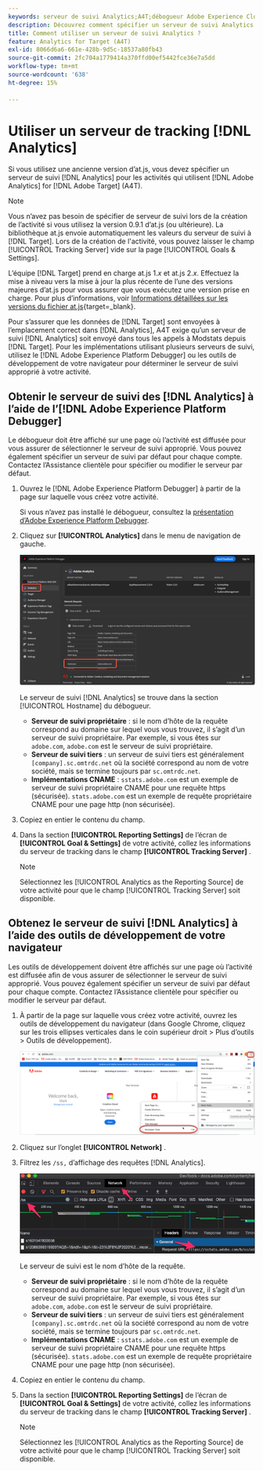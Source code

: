 ```yaml
---
keywords: serveur de suivi Analytics;A4T;débogueur Adobe Experience Cloud;débogueur Adobe Experience Platform;source de rapports;outils de développement
description: Découvrez comment spécifier un serveur de suivi Analytics pour les activités qui utilisent Analytics for  [!DNL Target] (A4T) si vous utilisez une ancienne version d’at.js.
title: Comment utiliser un serveur de suivi Analytics ?
feature: Analytics for Target (A4T)
exl-id: 8066d6a6-661e-428b-9d5c-18537a80fb43
source-git-commit: 2fc704a1779414a370ffd00ef5442fce36e7a5dd
workflow-type: tm+mt
source-wordcount: '638'
ht-degree: 15%

---
```


# Utiliser un serveur de tracking [!DNL Analytics]

Si vous utilisez une ancienne version d’at.js, vous devez spécifier un serveur de suivi [!DNL Analytics] pour les activités qui utilisent [!DNL Adobe Analytics] for [!DNL Adobe Target] (A4T).

>[!NOTE]
>
>Vous n’avez pas besoin de spécifier de serveur de suivi lors de la création de l’activité si vous utilisez la version 0.9.1 d’at.js (ou ultérieure). La bibliothèque at.js envoie automatiquement les valeurs du serveur de suivi à [!DNL Target]. Lors de la création de l&#39;activité, vous pouvez laisser le champ [!UICONTROL Tracking Server] vide sur la page [!UICONTROL Goals & Settings].
>
>L’équipe [!DNL Target] prend en charge at.js 1.*x* et at.js 2.*x*. Effectuez la mise à niveau vers la mise à jour la plus récente de l’une des versions majeures d’at.js pour vous assurer que vous exécutez une version prise en charge. Pour plus d’informations, voir [Informations détaillées sur les versions du fichier at.js](https://experienceleague.adobe.com/docs/target-dev/developer/client-side/at-js-implementation/target-atjs-versions.html?lang=fr){target=_blank}.

Pour s’assurer que les données de [!DNL Target] sont envoyées à l’emplacement correct dans [!DNL Analytics], A4T exige qu’un serveur de suivi [!DNL Analytics] soit envoyé dans tous les appels à Modstats depuis [!DNL Target]. Pour les implémentations utilisant plusieurs serveurs de suivi, utilisez le [!DNL Adobe Experience Platform Debugger] ou les outils de développement de votre navigateur pour déterminer le serveur de suivi approprié à votre activité.

## Obtenir le serveur de suivi des [!DNL Analytics] à l’aide de l’[!DNL Adobe Experience Platform Debugger]

Le débogueur doit être affiché sur une page où l’activité est diffusée pour vous assurer de sélectionner le serveur de suivi approprié. Vous pouvez également spécifier un serveur de suivi par défaut pour chaque compte. Contactez l’Assistance clientèle pour spécifier ou modifier le serveur par défaut.

1. Ouvrez le [!DNL Adobe Experience Platform Debugger] à partir de la page sur laquelle vous créez votre activité.

   Si vous n’avez pas installé le débogueur, consultez la [présentation d’Adobe Experience Platform Debugger](https://experienceleague.adobe.com/docs/platform-learn/data-collection/debugger/overview.html).

1. Cliquez sur **[!UICONTROL Analytics]** dans le menu de navigation de gauche.

   ![Image Screen_DebuggerTrackServ](assets/Screen_DebuggerTrackServ.png)

   Le serveur de suivi [!DNL Analytics] se trouve dans la section [!UICONTROL Hostname] du débogueur.

   * **Serveur de suivi propriétaire** : si le nom d’hôte de la requête correspond au domaine sur lequel vous vous trouvez, il s’agit d’un serveur de suivi propriétaire. Par exemple, si vous êtes sur `adobe.com`, `adobe.com` est le serveur de suivi propriétaire.
   * **Serveur de suivi tiers** : un serveur de suivi tiers est généralement `[company].sc.omtrdc.net` où la société correspond au nom de votre société, mais se termine toujours par `sc.omtrdc.net`.
   * **Implémentations CNAME** : `sstats.adobe.com` est un exemple de serveur de suivi propriétaire CNAME pour une requête https (sécurisée). `stats.adobe.com` est un exemple de requête propriétaire CNAME pour une page http (non sécurisée).

1. Copiez en entier le contenu du champ.

1. Dans la section **[!UICONTROL Reporting Settings]** de l’écran de **[!UICONTROL Goal & Settings]** de votre activité, collez les informations du serveur de tracking dans le champ **[!UICONTROL Tracking Server]** .

   >[!NOTE]
   >
   >Sélectionnez les [!UICONTROL Analytics as the Reporting Source] de votre activité pour que le champ [!UICONTROL Tracking Server] soit disponible.

## Obtenez le serveur de suivi [!DNL Analytics] à l’aide des outils de développement de votre navigateur

Les outils de développement doivent être affichés sur une page où l’activité est diffusée afin de vous assurer de sélectionner le serveur de suivi approprié. Vous pouvez également spécifier un serveur de suivi par défaut pour chaque compte. Contactez l’Assistance clientèle pour spécifier ou modifier le serveur par défaut.

1. À partir de la page sur laquelle vous créez votre activité, ouvrez les outils de développement du navigateur (dans Google Chrome, cliquez sur les trois ellipses verticales dans le coin supérieur droit > Plus d’outils > Outils de développement).

   ![Outils de développement Chrome](/help/main/c-integrating-target-with-mac/a4t/assets/chrome-dev-tools.png)

1. Cliquez sur l’onglet **[!UICONTROL Network]** .

1. Filtrez les `/ss,` d’affichage des requêtes [!DNL Analytics].

   ![Outils de développement Chrome avec recherche /ss](/help/main/c-integrating-target-with-mac/a4t/assets/chrome-search.png)

   Le serveur de suivi est le nom d’hôte de la requête.

   * **Serveur de suivi propriétaire** : si le nom d’hôte de la requête correspond au domaine sur lequel vous vous trouvez, il s’agit d’un serveur de suivi propriétaire. Par exemple, si vous êtes sur `adobe.com`, `adobe.com` est le serveur de suivi propriétaire.
   * **Serveur de suivi tiers** : un serveur de suivi tiers est généralement `[company].sc.omtrdc.net` où la société correspond au nom de votre société, mais se termine toujours par `sc.omtrdc.net`.
   * **Implémentations CNAME** : `sstats.adobe.com` est un exemple de serveur de suivi propriétaire CNAME pour une requête https (sécurisée). `stats.adobe.com` est un exemple de requête propriétaire CNAME pour une page http (non sécurisée).

1. Copiez en entier le contenu du champ.

1. Dans la section **[!UICONTROL Reporting Settings]** de l’écran de **[!UICONTROL Goal & Settings]** de votre activité, collez les informations du serveur de tracking dans le champ **[!UICONTROL Tracking Server]** .

   >[!NOTE]
   >
   >Sélectionnez les [!UICONTROL Analytics as the Reporting Source] de votre activité pour que le champ [!UICONTROL Tracking Server] soit disponible.
